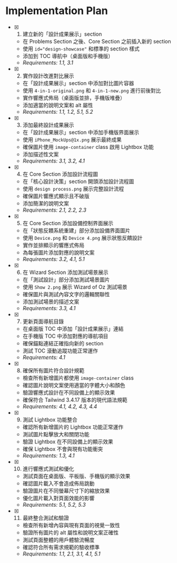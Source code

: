 # Implementation Plan

- [x] 1. 建立新的「設計成果展示」section
  - 在 Problems Section 之後、Core Section 之前插入新的 section
  - 使用 `id="design-showcase"` 和標準的 section 樣式
  - 添加到 TOC 導航中（桌面版和手機版）
  - _Requirements: 1.1, 3.1_

- [x] 2. 實作設計改進對比展示
  - 在「設計成果展示」section 中添加對比圖片容器
  - 使用 `4-in-1-original.png` 和 `4-in-1-new.png` 進行前後對比
  - 實作響應式佈局（桌面版並排，手機版堆疊）
  - 添加適當的說明文案和 alt 屬性
  - _Requirements: 1.1, 1.2, 5.1, 5.2_

- [x] 3. 添加最終設計成果展示
  - 在「設計成果展示」section 中添加手機版界面展示
  - 使用 `iPhone_MockUps@1x.png` 展示最終成果
  - 確保圖片使用 `image-container` class 啟用 Lightbox 功能
  - 添加描述性文案
  - _Requirements: 3.1, 3.2, 4.1_

- [x] 4. 在 Core Section 添加設計流程圖
  - 在「核心設計決策」section 開頭添加設計流程圖
  - 使用 `design process.png` 展示完整設計流程
  - 確保圖片響應式顯示且不破版
  - 添加簡潔的說明文案
  - _Requirements: 2.1, 2.2, 2.3_

- [x] 5. 在 Core Section 添加設備控制界面展示
  - 在「狀態反饋系統重建」部分添加設備界面圖片
  - 使用 `Device.png` 和 `Device 4.png` 展示狀態反饋設計
  - 實作並排顯示的響應式佈局
  - 為每張圖片添加對應的說明文案
  - _Requirements: 3.2, 4.1, 5.1_

- [x] 6. 在 Wizard Section 添加測試場景展示
  - 在「測試設計」部分添加測試場景圖片
  - 使用 `Show 2.png` 展示 Wizard of Oz 測試場景
  - 確保圖片與測試內容文字的邏輯關聯性
  - 添加測試場景的描述文案
  - _Requirements: 3.3, 4.1_

- [x] 7. 更新頁面導航目錄
  - 在桌面版 TOC 中添加「設計成果展示」連結
  - 在手機版 TOC 中添加對應的導航項目
  - 確保錨點連結正確指向新的 section
  - 測試 TOC 滾動追蹤功能正常運作
  - _Requirements: 4.1_

- [x] 8. 確保所有圖片符合設計規範
  - 檢查所有新增圖片都使用 `image-container` class
  - 確認圖片說明文案使用適當的字體大小和顏色
  - 驗證響應式設計在不同設備上的顯示效果
  - 確保符合 Tailwind 3.4.17 版本的現代語法規範
  - _Requirements: 4.1, 4.2, 4.3, 4.4_

- [x] 9. 測試 Lightbox 功能整合
  - 確認所有新增圖片的 Lightbox 功能正常運作
  - 測試圖片點擊放大和關閉功能
  - 驗證 Lightbox 在不同設備上的顯示效果
  - 確保 Lightbox 不會與現有功能衝突
  - _Requirements: 1.3, 4.1_

- [x] 10. 進行響應式測試和優化
  - 測試頁面在桌面版、平板版、手機版的顯示效果
  - 確認圖片載入不會造成佈局跳動
  - 驗證圖片在不同螢幕尺寸下的縮放效果
  - 優化圖片載入對頁面效能的影響
  - _Requirements: 5.1, 5.2, 5.3_

- [x] 11. 最終整合測試和驗證
  - 檢查所有新增內容與現有頁面的視覺一致性
  - 驗證所有圖片的 alt 屬性和說明文案正確性
  - 測試頁面整體的用戶體驗流暢度
  - 確認符合所有需求規範的驗收標準
  - _Requirements: 1.1, 2.1, 3.1, 4.1, 5.1_